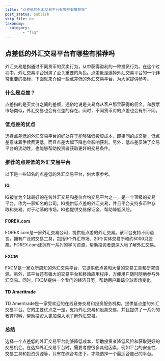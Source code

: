 ```yaml
---
title: "点差低的外汇交易平台有哪些有推荐吗"
post_status: publish
skip_file: no
taxonomy:
  category:
        - "faq"
---
```


## 点差低的外汇交易平台有哪些有推荐吗

外汇交易是指通过不同货币的买卖行为，从中获得盈利的一种投资行为。在这个过程中，外汇交易平台扮演了至关重要的角色。点差低是选择外汇交易平台的一个非常重要的指标，下面就来介绍一些点差低的外汇交易平台，为大家提供参考。

### 什么是点差？

点差指的是买卖价之间的差额，通俗地说是交易商从客户那里获得的佣金。和股票市场类似，外汇交易也会有点差的存在。同时，不同货币对的点差也会有所不同。

### 低点差的优点

选择点差低的外汇交易平台的好处在于能够降低投资成本，即相同的成交量，低点差意味着手续费更低，而且点差大幅下降也会影响获利。另外，低点差反映了交易平台的流动性，也能够帮助投资者获取更好的交易条件。

### 推荐的点差低的外汇交易平台

以下是一些知名的点差低的外汇交易平台，供大家参考。

#### IG

IG被誉为全球最好的在线外汇交易和差价合约交易平台之一，是一个顶级的交易平台。作为一家知名的公司，IG提供低点差的外汇交易，并且平台支持多币种存取和交易。对于动荡的市场，IG也提供交易保证金，帮助降低风险。

#### FOREX.com

FOREX.com是一家外汇交易公司，提供低点差的外汇交易。该平台支持不同语言，拥有广泛的交易工具，包括9个外汇市场、20个实体交易所和约5000只股票。FOREX.com还拥有一系列的学习资源，帮助投资者更深入地了解外汇交易。

#### FXCM

FXCM是一家众所周知的外汇交易平台，它提供低点差和大量的交易工具和研究资源。另外，该平台还有强大的交易平台和移动应用程序，方便用户随时随地参与外汇交易。同时，FXCM提供一个专门的经济日历，帮助用户跟踪全球市场变化。

#### TD Ameritrade

TD Ameritrade是一家受欢迎的在线证券交易和投资服务机构，提供低点差的外汇交易平台。它的主要优点之一是，支持外汇交易和股票交易，并且提供了一系列的教育材料，帮助投资人更加深入地了解外汇交易。

### 总结

选择一个点差低的外汇交易平台能够降低成本，帮助投资者降低风险和获取更好的交易机会。在选择外汇交易平台时，需要考虑很多其他因素，例如平台的安全性、交易工具和投资资源等，只有在综合考虑下，才能选择一个最适合自己的平台。
